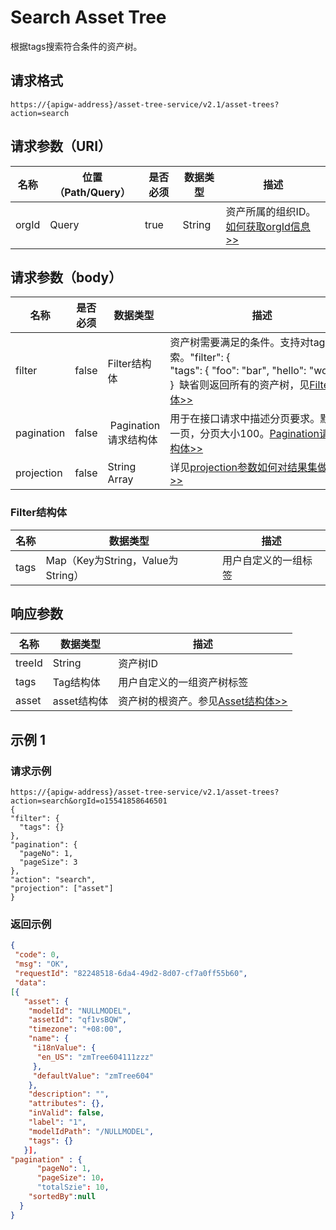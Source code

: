 # Search Asset Tree

根据tags搜索符合条件的资产树。

## 请求格式

```
https://{apigw-address}/asset-tree-service/v2.1/asset-trees?action=search
```

## 请求参数（URI）

| 名称          | 位置（Path/Query） | 是否必须 | 数据类型 | 描述      |
|---------------|------------------|----------|-----------|--------------|
| orgId         | Query            | true     | String    | 资产所属的组织ID。[如何获取orgId信息>>](/docs/api/zh_CN/latest/api_faqs#id-orgid-orgid)                |

## 请求参数（body）

| 名称          | 是否必须 | 数据类型 | 描述      |
|-----------------|---------------|-------------------|-----|
| filter| false         | Filter结构体          | 资产树需要满足的条件。支持对tags的搜索。"filter": {  "tags": { "foo": "bar", "hello": "world" }  }  缺省则返回所有的资产树，见[Filter结构体>>](/docs/api/zh_CN/latest/asset_tree/search_asset_tree.html#filter-filterstruc)   |
| pagination| false         |  Pagination请求结构体 | 用于在接口请求中描述分页要求。默认第一页，分页大小100。[Pagination请求结构体>>](/docs/api/zh_CN/latest/overview.html?highlight=pagination#pagination)                               |
| projection| false         | String Array          | 详见[projection参数如何对结果集做裁剪>>](/docs/api/zh_CN/latest/api_faqs.html#projection)|


### Filter结构体<filterstruc>

| 名称        | 数据类型 | 描述      |
|-----------|------------------------------------|-----------------------|
| tags| Map（Key为String，Value为String）  | 用户自定义的一组标签  |


## 响应参数

| 名称| 数据类型 | 描述         |
|-------------|-----------------------------------|-----------------------------|
| treeId| String                            | 资产树ID                    |
| tags| Tag结构体 | 用户自定义的一组资产树标签  |
| asset| asset结构体                     | 资产树的根资产。参见[Asset结构体>>](/docs/api/zh_CN/latest/asset_tree/get_asset_tree.html#asset-assetstruc)              |



## 示例 1

### 请求示例

```
https://{apigw-address}/asset-tree-service/v2.1/asset-trees?action=search&orgId=o15541858646501
{
"filter": {
  "tags": {}
},
"pagination": {
  "pageNo": 1,
  "pageSize": 3
},
"action": "search",
"projection": ["asset"]
}
```

### 返回示例

```json
{
 "code": 0,
 "msg": "OK",
 "requestId": "82248518-6da4-49d2-8d07-cf7a0ff55b60",
 "data": 
[{
   "asset": {
    "modelId": "NULLMODEL",
    "assetId": "qf1vsBQW",
    "timezone": "+08:00",
    "name": {
     "i18nValue": {
      "en_US": "zmTree604111zzz"
     },
     "defaultValue": "zmTree604"
    },
    "description": "",
    "attributes": {},
    "inValid": false,
    "label": "1",
    "modelIdPath": "/NULLMODEL",
    "tags": {} 
   }],
"pagination" : {
      "pageNo": 1,
      "pageSize": 10，
      "totalSzie": 10,
    "sortedBy":null
  }
}
```

